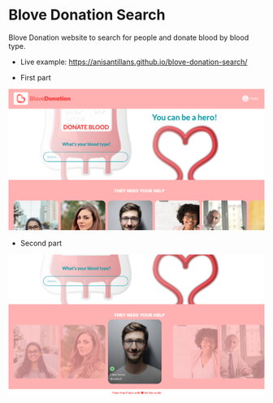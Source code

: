 # Blove Donation Search
Blove Donation website to search for people and donate blood by blood type.
- Live example: https://anisantillans.github.io/blove-donation-search/

- First part

![](https://raw.githubusercontent.com/anisantillans/blove-donation-search/gh-pages/img/blove-donation.png)

- Second part

![](https://raw.githubusercontent.com/anisantillans/blove-donation-search/gh-pages/img/blove-donation2.png)
